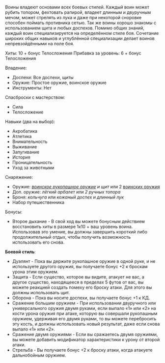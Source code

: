 Воины владеют основами всех боевых стилей. Каждый воин может рубить топором, фехтовать рапирой, владеет длинным и двуручным мечом, может стрелять из лука и даже при некоторой сноровке способен поймать противника сетью. Так же воины хорошо знакомы с использованием щита и любых доспехов. Помимо общих знаний, каждый воин специализируется на определённом стиле боя. Сочетание широких общих навыков и углублённой специализации делает воинов непревзойдёнными на поле боя.

Хиты: 10 + бонус Телосложения
Прибавка за уровень: 6 + бонус Телосложения

Владение:
- Доспехи: Все доспехи, щиты
- Оружие: Простое оружие, воинское оружие
- Инструменты: Нет

Спасброски с мастерством:
- Сила
- Телосложение

Навыки (два на выбор):
- Акробатика
- Атлетика
- Внимательность
- Выживание
- Запугивание
- История
- Проницательность
- Уход за животными

Снаряжение:
- Оружие: *[воинское рукопашное оружие](Владение%20оружием) и щит* или 2 [воинских оружия](Владение%20оружием)
- Доп. оружие: *лёгкий арбалет* или *2 ручных топора*
- Броня: *кольчуга* или *кожаный доспех и длинный лук*
- Набор путешественника

Бонусы:
- Второе дыхание - В свой ход вы можете бонусным действием восстановить хиты в размере 1к10 + ваш уровень воина. Использовав это умение, вы должны завершить короткий либо продолжительный отдых, чтобы получить возможность использовать его снова.

**Боевой стиль**:
- Дуэлянт - Пока вы держите рукопашное оружие в одной руке, и не используете другого оружия, вы получаете бонус +2 к броскам урона этим оружием.
- Защита - Если существо, которое вы видите, атакует не вас, а другое существо, находящееся в пределах 5 футов от вас, вы можете реакцией создать помеху его броску атаки. Для этого вы должны использовать щит.
- Оборона - Пока вы носите доспехи, вы получаете бонус +1 к КД.
- Сражение большим оружием - При использовании двуручного или универсального оружия двумя руками, если выпало «1» или «2» на кости урона оружия при атаке, которую вы совершали рукопашным оружием, удерживая его двумя руками, то вы можете перебросить эту кость, и должны использовать новый результат, даже если снова выпало «1» или «2».
- Сражение двумя оружиями - Если вы сражаетесь двумя оружиями, вы можете добавить модификатор характеристики к урону от второй атаки.
- Стрельба - Вы получаете бонус +2 к броску атаки, когда атакуете дальнобойным оружием.
